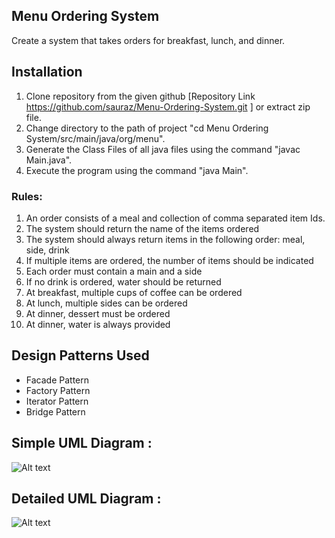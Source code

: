 ## Menu Ordering System

Create a system that takes orders for breakfast, lunch, and dinner.

## Installation
1. Clone repository from the given github [Repository Link https://github.com/sauraz/Menu-Ordering-System.git
   ] or extract zip file.
2. Change directory to the path of project "cd Menu Ordering System/src/main/java/org/menu".
3. Generate the Class Files of all java files using the command "javac Main.java".
4. Execute the program using the command "java Main".


### Rules:
1. An order consists of a meal and collection of comma separated item Ids.
2. The system should return the name of the items ordered
3. The system should always return items in the following order: meal, side, drink
4. If multiple items are ordered, the number of items should be indicated
5. Each order must contain a main and a side
6. If no drink is ordered, water should be returned
7. At breakfast, multiple cups of coffee can be ordered
8. At lunch, multiple sides can be ordered
9. At dinner, dessert must be ordered
10. At dinner, water is always provided


## Design Patterns Used
- Facade Pattern
- Factory Pattern
- Iterator Pattern
- Bridge Pattern

## Simple UML Diagram :
![Alt text]()


## Detailed UML Diagram :
![Alt text]()